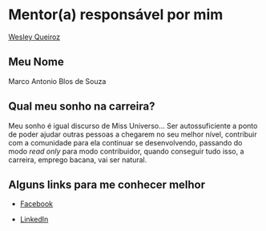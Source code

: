 # Mentor(a) responsável por mim

[Wesley Queiroz](/profiles/mentors/profiles/wesley_queiroz.md)

## Meu Nome

Marco Antonio Blos de Souza

## Qual meu sonho na carreira?

Meu sonho é igual discurso de Miss Universo... Ser autossuficiente a ponto de poder ajudar outras pessoas a chegarem no seu melhor nível, contribuir com a comunidade para ela continuar se desenvolvendo, passando do modo _read only_ para modo contribuidor, quando conseguir tudo isso, a carreira, emprego bacana, vai ser natural.

## Alguns links para me conhecer melhor

- [Facebook](https://pt-br.facebook.com/people/Marco-Antonio/1394020870)

- [LinkedIn](https://www.linkedin.com/in/marco-antonio-blos-de-souza-09471645?trk=nav_responsive_tab_profile_pic)
